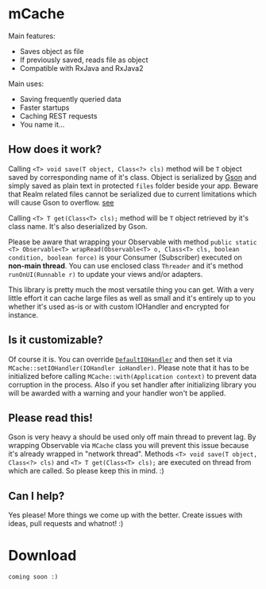 # mCache

Main features:
* Saves object as file
* If previously saved, reads file as object
* Compatible with RxJava and RxJava2

Main uses:
* Saving frequently queried data
* Faster startups
* Caching REST requests
* You name it...

## How does it work?

Calling `<T> void save(T object, Class<?> cls)` method will be `T` object saved by corresponding name of it's class. Object is serialized by [Gson](https://github.com/google/gson) and simply saved as plain text in protected `files` folder beside your app. Beware that Realm related files cannot be serialized due to current limitations which will cause Gson to overflow. [see](https://realm.io/docs/java/latest/#gson)

Calling `<T> T get(Class<T> cls);` method will be `T` object retrieved by it's class name. It's also deserialized by Gson.

Please be aware that wrapping your Observable with method `public static <T> Observable<T> wrapRead(Observable<T> o, Class<T> cls, boolean condition, boolean force)` is your Consumer (Subscriber) executed on **non-main thread**. You can use enclosed class `Threader` and it's method `runOnUI(Runnable r)` to update your views and/or adapters.

This library is pretty much the most versatile thing you can get. With a very little effort it can cache large files as well as small and it's entirely up to you whether it's used as-is or with custom IOHandler and encrypted for instance.

## Is it customizable?

Of course it is. You can override [`DefaultIOHandler`](https://github.com/diareuse/mCache/blob/master/mcache/src/main/java/wiki/depasquale/mcache/DefaultIOHandler.java) and then set it via `MCache::setIOHandler(IOHandler ioHandler)`. Please note that it has to be initialized before calling `MCache::with(Application context)` to prevent data corruption in the process. Also if you set handler after initializing library you will be awarded with a warning and your handler won't be applied.

## Please read this!

Gson is very heavy a should be used only off main thread to prevent lag. By wrapping Observable via `MCache` class you will prevent this issue because it's already wrapped in "network thread". Methods `<T> void save(T object, Class<?> cls)` and `<T> T get(Class<T> cls);` are executed on thread from which are called. So please keep this in mind. :)

## Can I help?

Yes please! More things we come up with the better. Create issues with ideas, pull requests and whatnot! :)

# Download

``
coming soon :)
``

